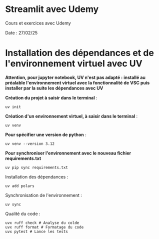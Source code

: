 # Streamlit avec Udemy

Cours et exercices avec Udemy

Date : 27/02/25

# Installation des dépendances et de l'environnement virtuel avec UV

**Attention, pour jupyter notebook, UV n'est pas adapté : installé au préalable l'environnement virtuel avec la fonctionnalité de VSC puis installer par la suite les dépendances avec UV**

**Création du projet à saisir dans le terminal** :

```
uv init
```

**Création d'un environnement virtuel, à saisir dans le terminal** :

```
uv venv
```

**Pour spécifier une version de python** :

```
uv venv --version 3.12
```

**Pour synchroniser l'environnement avec le nouveau fichier requirements.txt**

```
uv pip sync requirements.txt

```

Installation des dépendances :

```
uv add polars
```

Synchronisation de l'environnement :

```
uv sync
```

Qualité du code :

```
uvx ruff check # Analyse du colde
uvx ruff format # Formatage du code
uvx pytest # Lance les tests
```
